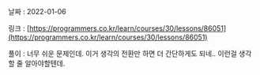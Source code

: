 날짜 : 2022-01-06

링크 : [https://programmers.co.kr/learn/courses/30/lessons/86051](https://programmers.co.kr/learn/courses/30/lessons/86051)

풀이 :
너무 쉬운 문제인데.
이거 생각의 전환만 하면 더 간단하게도 되네.. 이런걸 생각할 줄 알아야할텐데.
